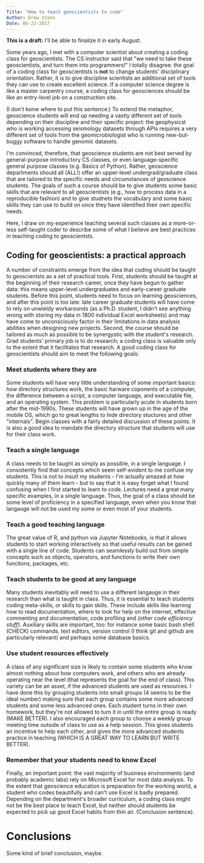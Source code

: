 ```yaml
---
Title: "How to teach geoscientists to code"
Author: Drew Steen
Date: 06-23-2017
---
```


**This is a draft:** I'll be able to finalize it in early August.

Some years ago, I met with a computer scientist about creating a coding class for geoscientists. The CS instructor said that "we need to take these geoscientists, and turn them into programmers!" I totally disagree: the goal of a coding class for geoscientists is **not** to change students' disciplinary orientation. Rather, it is to give discipline scientists an additional set of tools they can use to create excellent science. If a computer science degree is like a master carpentry course, a coding class for geosciences should be like an entry-level job on a construction site. 

(I don't konw where to put this sentence:) To extend the metaphor, geoscience students will end up needing a vastly different set of tools depending on their discipline and their specific project: the geophysicst who is working accessing seismology datasets through APIs requires a very different set of tools from the geomicrobiologist who is running new-but-buggy software to handle genomic datasets.

I'm convinced, therefore, that geoscience students are not best served by general-purpose introductory CS classes, or even language-specific general purpose classes (e.g. Basics of Python). Rather, geoscience departments should all (ALL!) offer an upper-level undergrad/graduate class that are tailored to the specific needs and circumstances of geoscience students. The goals of such a course should be to give students some basic skills that are relevant to all geoscientists (e.g., how to process data in a reproducible fashion) and to give studnets the vocabulary and some basic skills they can use to build on once they have identified their own specific needs. 

Here, I draw on my experience teaching several such classes as a more-or-less self-taught coder to describe some of what I believe are best practices in teaching coding to geoscientsts.

## Coding for geoscientists: a practical approach

A number of constraints emerge from the idea that coding should be taught to geoscientsts as a set of practical tools. First, students should be taught at the beginning of their research career, once they have begun to gather data: this means upper-level undergraduates and early-career graduate students. Before this point, students need to focus on learning geosciences, and after this point is too late: late career graduate students will have come to rely on unwieldy workarounds (as a Ph.D. student, I didn't see anything wrong with storing my data in 1800 individual Excel worksheets) and may have come to unconsciously factor in their limitations in data analysis abilities when designing new projects.  Second, the course should be tailored as much as possible to be synergystic with the student's research. Grad students' primary job is to do research; a coding class is valuable only to the extent that it facilitates that research. A good coding class for geoscientists should aim to meet the following goals:

### Meet students where they are

Some students will have very little understanding of some important basics: how directory structures work, the basic harware coponents of a computer, the difference between a script, a computer language, and executable file, and an operating system. This problem is particularly acute in students born after the mid-1990s. These students will have grown up in the age of the mobile OS, which go to great lengths to hide directory stuctures and other "internals". Begin classes with a fairly detailed discussion of these points. It is also a good idea to mandate the directory structure that students will use for their class work. 

### Teach a single language

A class needs to be taught as simply as possible, in a single language. I consistently find that concepts which seem self-evident to me confuse my students. This is not to insult my students - I'm actually amazed at how quickly many of them learn - but to say that it is easy forget what I found confusing when I first started to learn to code. Lectures need a great many specific examples, in a single language. Thus, the goal of a class should be some level of proficiency in a specified language, even when you know that langauge will not be used my some or even most of your students.

### Teach a good teaching language

The great value of R, and python via Jupyter Notebooks, is that it allows students to start working interactively so that useful results can be gained with a single line of code. Students can seamlessly build out from simple concepts such as objects, operators, and functions to write their own funcitons, packages, etc.

### Teach students to be good at any language

Many students inevitably will need to use a different langauge in their research than what is taught in class. Thus, it is essential to teach students coding meta-skills, or skills to gain skills. These include skills like learning how to read documentation, where to look for help on the internet, effective commenting and documentation, code profiling and *(other code efficiency stuff)*. Auxiliary skills are important, too: for instance some basic bash shell (CHECK) commands, text editors, version control (I think git and github are particularly relevant) and perhaps some database basics. 

### Use student resources effectively

A class of any significant size is likely to contain some students who know almost nothing about how computers work, and others who are already operating near the level (that represents the goal for the end of class). This variety can be an asset, if the advanced students are used as resources. I have done this by grouping students into small groups (4 seems to be the ideal number) making sure that each group contains some more advanced students and some less advanced ones. Each student turns in their own homework, but they're not allowed to turn it in until the entire group is ready (MAKE BETTER). I also encouraged each group to choose a weekly group meeting time outside of class to use as a help session. This gives students an incentive to help each other, and gives the more advanced students practice in teaching (WHICH IS A GREAT WAY TO LEARN BUT WRITE BETTER).


### Remember that your students need to know Excel

Finally, an important point: the vast majority of business environments (and probably academic labs) rely on Microsoft Excel for most data analysis. To the extent that geoscience education is preparation for the working world, a student who codes beautifully and can't use Excel is badly prepared. Depending on the department's broader curriculum, a coding class might not be the best place to teach Excel, but neither should students be expected to pick up good Excel habits from thin air. (Conclusion sentence). 

# Conclusions

Some kind of brief conclusion, maybe.


